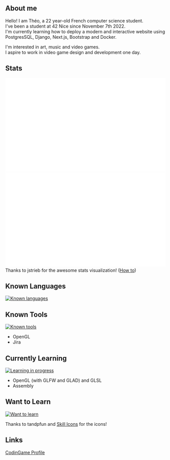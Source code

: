 ## About me

Hello! I am Théo, a 22 year-old French computer science student.  
I've been a student at 42 Nice since November 7th 2022.  
I'm currently learning how to deploy a modern and interactive website using PostgresSQL, Django, Next.js, Bootstrap and Docker.  

I'm interested in art, music and video games.  
I aspire to work in video game design and development one day.  

## Stats

![](https://raw.githubusercontent.com/thepaqui/stats/master/generated/overview.svg#gh-dark-mode-only)
![](https://raw.githubusercontent.com/thepaqui/stats/master/generated/languages.svg#gh-dark-mode-only)  
Thanks to jstrieb for the awesome stats visualization! ([How to](https://github.com/jstrieb/github-stats))

## Known Languages

[![Known languages](https://skillicons.dev/icons?i=c,cpp&theme=dark)](https://skillicons.dev)

## Known Tools

[![Known tools](https://skillicons.dev/icons?i=ubuntu,vim,vscode,git,github,docker,gamemakerstudio&theme=dark)](https://skillicons.dev)
- OpenGL
- Jira

## Currently Learning

[![Learning in progress](https://skillicons.dev/icons?i=django,postgres,nextjs,bootstrap,python&theme=dark)](https://skillicons.dev)  
- OpenGL (with GLFW and GLAD) and GLSL
- Assembly

## Want to Learn

[![Want to learn](https://skillicons.dev/icons?i=unreal,unity,godot,blender,cs,neovim,rust,java,lua,ts&theme=dark)](https://skillicons.dev)  

Thanks to tandpfun and [Skill Icons](https://github.com/tandpfun/skill-icons) for the icons!

## Links

[CodinGame Profile](https://www.codingame.com/profile/2c6b0a3cff5e9ae80c4d7b877623d7765903174)
